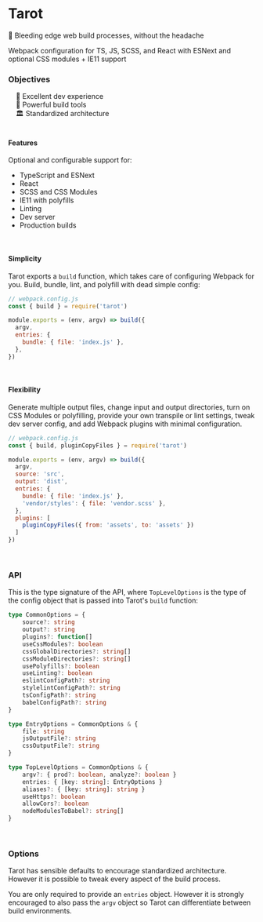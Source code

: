 # Tarot

🔮 Bleeding edge web build processes, without the headache

Webpack configuration for TS, JS, SCSS, and React with ESNext and optional CSS modules + IE11 support

### Objectives

&nbsp;&nbsp;&nbsp;&nbsp;🌈 Excellent dev experience<br>
&nbsp;&nbsp;&nbsp;&nbsp;🚀 Powerful build tools<br>
&nbsp;&nbsp;&nbsp;&nbsp;🏛 Standardized architecture<br>
<br>


#### Features

Optional and configurable support for:

* TypeScript and ESNext
* React
* SCSS and CSS Modules
* IE11 with polyfills
* Linting
* Dev server
* Production builds
<br>


#### Simplicity

Tarot exports a `build` function, which takes care of configuring Webpack for you. Build, bundle, lint, and polyfill with dead simple config:

```js
// webpack.config.js
const { build } = require('tarot')

module.exports = (env, argv) => build({
  argv,
  entries: {
    bundle: { file: 'index.js' },
  },
})
```
<br>


#### Flexibility

Generate multiple output files, change input and output directories, turn on CSS Modules or polyfilling, provide your own transpile or lint settings, tweak dev server config, and add Webpack plugins with minimal configuration.

```js
// webpack.config.js
const { build, pluginCopyFiles } = require('tarot')

module.exports = (env, argv) => build({
  argv,
  source: 'src',
  output: 'dist',
  entries: {
    bundle: { file: 'index.js' },
    'vendor/styles': { file: 'vendor.scss' },
  },
  plugins: [
    pluginCopyFiles({ from: 'assets', to: 'assets' })
  ]
})
```
<br>


### API

This is the type signature of the API, where `TopLevelOptions` is the type of the config object that is passed into Tarot's `build` function:

```typescript
type CommonOptions = {
    source?: string
    output?: string
    plugins?: function[]
    useCssModules?: boolean
    cssGlobalDirectories?: string[]
    cssModuleDirectories?: string[]
    usePolyfills?: boolean
    useLinting?: boolean
    eslintConfigPath?: string
    stylelintConfigPath?: string
    tsConfigPath?: string
    babelConfigPath?: string
}

type EntryOptions = CommonOptions & {
    file: string
    jsOutputFile?: string
    cssOutputFile?: string
}

type TopLevelOptions = CommonOptions & {
    argv?: { prod?: boolean, analyze?: boolean }
    entries: { [key: string]: EntryOptions }
    aliases?: { [key: string]: string }
    useHttps?: boolean
    allowCors?: boolean
    nodeModulesToBabel?: string[]
}
```
<br>


### Options

Tarot has sensible defaults to encourage standardized architecture. However it is possible to tweak every aspect of the build process.

You are only required to provide an `entries` object. However it is strongly encouraged to also pass the `argv` object so Tarot can differentiate between build environments.